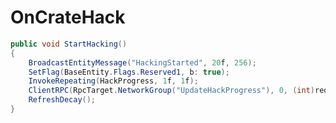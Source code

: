 <Badge type="danger" text="Carbon Compatible"/><Badge type="warning" text="Oxide Compatible"/>
# OnCrateHack
```csharp
public void StartHacking()
{
	BroadcastEntityMessage("HackingStarted", 20f, 256);
	SetFlag(BaseEntity.Flags.Reserved1, b: true);
	InvokeRepeating(HackProgress, 1f, 1f);
	ClientRPC(RpcTarget.NetworkGroup("UpdateHackProgress"), 0, (int)requiredHackSeconds);
	RefreshDecay();
}

```
